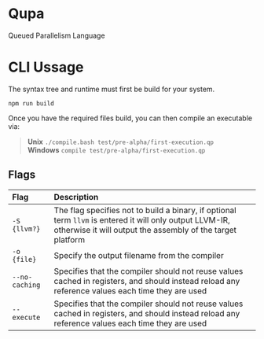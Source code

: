 # Qupa
Queued Parallelism Language 


# CLI Ussage
The syntax tree and runtime must first be build for your system.
```
npm run build
```
Once you have the required files build, you can then compile an executable via:
> **Unix** ``./compile.bash test/pre-alpha/first-execution.qp``  
> **Windows** ``compile test/pre-alpha/first-execution.qp``

## Flags
| Flag | Description |
| :- | :- |
| ``-S {llvm?}`` | The flag specifies not to build a binary, if optional term ``llvm`` is entered it will only output LLVM-IR, otherwise it will output the assembly of the target platform |
| ``-o {file}`` | Specify the output filename from the compiler |
| ``--no-caching`` | Specifies that the compiler should not reuse values cached in registers, and should instead reload any reference values each time they are used
| ``--execute`` | Specifies that the compiler should not reuse values cached in registers, and should instead reload any reference values each time they are used